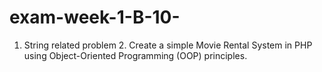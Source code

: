 # exam-week-1-B-10-
1. String related problem 2. Create a simple Movie Rental System in PHP using Object-Oriented Programming (OOP) principles.
